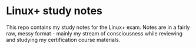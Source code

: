 # Linux+ study notes
This repo contains my study notes for the Linux+ exam. Notes are in a fairly raw, messy format - mainly my stream of consciousness while reviewing and studying my certification course materials.